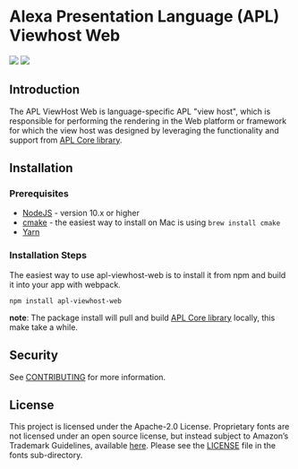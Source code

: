 # Alexa Presentation Language (APL) Viewhost Web

<p>
 <a href="https://github.com/alexa/apl-viewhost-web/tree/v1.8.0" alt="version">
 <img src="https://img.shields.io/badge/stable%20version-1.8.0-brightgreen" /></a>
 <a href="https://github.com/alexa/apl-core-library/tree/v1.8.1" alt="APLCore">
 <img src="https://img.shields.io/badge/apl%20core%20library-1.8.1-navy" /></a>
</p>

## Introduction

The APL ViewHost Web is language-specific APL "view host", which is responsible for performing the rendering in the Web
platform or framework for which the view host was designed by leveraging the functionality and support from [APL Core library](https://github.com/alexa/apl-core-library).

## Installation

### Prerequisites

* [NodeJS](https://nodejs.org/en/) - version 10.x or higher
* [cmake](https://cmake.org/install/) - the easiest way to install on Mac is using `brew install cmake`
* [Yarn](https://yarnpkg.com/getting-started/install)

### Installation Steps
The easiest way to use apl-viewhost-web is to install it from npm and build it into your app with webpack.

```
npm install apl-viewhost-web
```

**note**: The package install will pull and build [APL Core library](https://github.com/alexa/apl-core-library) locally,
this make take a while.

## Security

See [CONTRIBUTING](CONTRIBUTING.md#security-issue-notifications) for more information.

## License

This project is licensed under the Apache-2.0 License. Proprietary fonts are not licensed under an open source license, but instead subject to Amazon’s Trademark Guidelines, available [here](https://developer.amazon.com/support/legal/tuabg#trademark). Please see the [LICENSE](fonts/LICENSE.txt) file in the fonts sub-directory.

